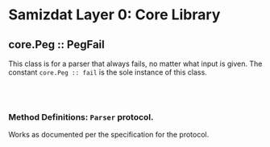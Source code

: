 Samizdat Layer 0: Core Library
==============================

core.Peg :: PegFail
-------------------

This class is for a parser that always fails, no matter what input is
given. The constant `core.Peg :: fail` is the sole instance of this class.

<br><br>
### Method Definitions: `Parser` protocol.

Works as documented per the specification for the protocol.
